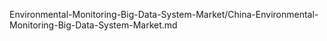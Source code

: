 

Environmental-Monitoring-Big-Data-System-Market/China-Environmental-Monitoring-Big-Data-System-Market.md
